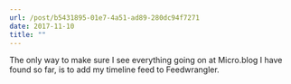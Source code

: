 ```yaml
---
url: /post/b5431895-01e7-4a51-ad89-280dc94f7271
date: 2017-11-10
title: ""
---
```


The only way to make sure I see everything going on at Micro.blog I have found so far, is to add my timeline feed to Feedwrangler.